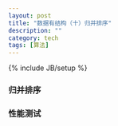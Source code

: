 ```yaml
---
layout: post
title: "数据有结构（十）归并排序"
description: ""
category: tech
tags: [算法]
---
```

{% include JB/setup %}

### 归并排序


### 性能测试
